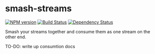 # smash-streams

[![NPM version][npm-image]][npm-url] [![Build Status][travis-image]][travis-url] [![Dependency Status][dep-image]][dep-url]

Smash your streams together and consume them as one stream on the other end.

TO-DO: write up consumtion docs

[npm-url]: https://www.npmjs.com/package/smash-streams
[npm-image]: https://badge.fury.io/js/smash-streams.svg

[travis-url]: https://travis-ci.org/nickvdyck/smash-streams
[travis-image]: https://travis-ci.org/nickvdyck/smash-streams.svg?branch=master

[dep-url]: https://david-dm.org/nickvdyck/smash-streams
[dep-image]: https://david-dm.org/nickvdyck/smash-streams.svg 

